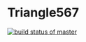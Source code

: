# Triangle567
[![build status of master](https://travis-ci.org/csquilla567/Triangle567.svg?branch=master)](https://travis-ci.org/csquilla567/Triangle567)
